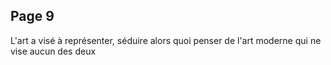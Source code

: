 ## Page 9

L'art a visé à représenter, séduire alors quoi penser de l'art moderne qui ne vise aucun des deux